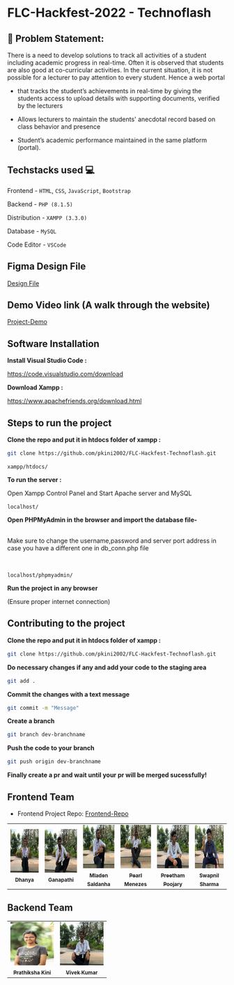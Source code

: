 # FLC-Hackfest-2022 - Technoflash

## 📌 Problem Statement: 

There is a need to develop solutions to track all activities of a student including academic progress in real-time. Often it is observed that students are also good at co-curricular activities. In the current situation, it is not possible for a lecturer to pay attention to every student. Hence a web portal

- that tracks the student’s achievements in real-time by giving the students access to upload details with supporting documents, verified by the lecturers

- Allows lecturers to maintain the students' anecdotal record based on class behavior and presence

- Student’s academic performance maintained in the same platform (portal).

## Techstacks used 💻

Frontend - `HTML`, `CSS`, `JavaScript`, `Bootstrap`

Backend - `PHP (8.1.5)`

Distribution - `XAMPP (3.3.0)`

Database - `MySQL` 

Code Editor - `VSCode`

## Figma Design File 

<a href="https://drive.google.com/drive/u/0/folders/1k2eTT4cJ1g9lIhgD5j9JNkvrxRPohUfL" target="_blank">Design File </a>

## Demo Video link (A walk through the website)

<a href="https://drive.google.com/drive/u/0/folders/1k2eTT4cJ1g9lIhgD5j9JNkvrxRPohUfL">Project-Demo</a>

## Software Installation 

**Install Visual Studio Code :** 

https://code.visualstudio.com/download
   

**Download Xampp :**

https://www.apachefriends.org/download.html 

## Steps to run the project

**Clone the repo and put it in htdocs folder of xampp :** 

```bash
git clone https://github.com/pkini2002/FLC-Hackfest-Technoflash.git
```

```
xampp/htdocs/
```

**To run the server :**

Open Xampp Control Panel and Start Apache server and MySQL

```
localhost/
```

**Open PHPMyAdmin in the browser and import the database file-**
<br/><br/>
<p>Make sure to change the username,password and server port address in case you have a different one in db_conn.php file</p>
<br/>

```
localhost/phpmyadmin/
```

**Run the project in any browser**

(Ensure proper internet connection)

## Contributing to the project 

**Clone the repo and put it in htdocs folder of xampp :** 

```bash
git clone https://github.com/pkini2002/FLC-Hackfest-Technoflash.git
```

**Do necessary changes if any and add your code to the staging area**

```bash
git add .
```

**Commit the changes with a text message**

```bash
git commit -m "Message"
```

**Create a branch** 
```bash
git branch dev-branchname
```

**Push the code to your branch**
```bash
git push origin dev-branchname
```

**Finally create a pr and wait until your pr will be merged sucessfully!**

## Frontend Team
- Frontend Project Repo: <a href="https://github.com/SassyAjumma/Technoflash">Frontend-Repo </a>
<table>
  <tbody>
    <tr>
      <td align="center"><a href="https://github.com/Dhanya16"><img src="credits/dhanya.jpg" alt="Dhanya" width="100" height="100"/><br /><sub><b>Dhanya</b></sub></a><br /></td>
      <td align="center"><a href="https://github.com/ganapathi3689"><img src="credits/ganapati.jpg" width="100" height="100" alt="Ganapathi"/><br /><sub><b>Ganapathi</b></sub></a><br /></td>  
      <td align="center"><a href="https://github.com/Mladeen"><img src="credits/mladen.jpg" width="100" height="100" alt="Mladen"/><br /><sub><b>Mladen Saldanha</b></sub></a><br /></td>
       <td align="center"><a href="https://github.com/SassyAjumma"><img src="credits/pearl.jpg" width="100" height="100" alt="Pearl"/><br /><sub><b>Pearl Menezes</b></sub></a><br /></td>
        <td align="center"><a href="https://github.com/preethampoojary"><img src="credits/preetham.jpg" width="100" height="100" alt="Preetham"/><br /><sub><b>Preetham Poojary</b></sub></a><br /></td>
         <td align="center"><a href="https://github.com/swapisticated"><img src="credits/swapnil.jpg" width="100" height="100" alt="Swapnil"/><br /><sub><b>Swapnil Sharma</b></sub></a><br /></td>
    </tr>
</tbody>
</table>

## Backend Team

<table>
  <tbody>
    <tr>
      <td align="center"><a href="https://github.com/pkini2002"><img src="credits/kini.jpg" alt="Prathiksha" width="100" height="100"/><br /><sub><b>Prathiksha Kini</b></sub></a><br /></td>
      <td align="center"><a href="https://github.com/Vive007"><img src="credits/vivek.jpg" width="100" height="100" alt="Vivek"/><br /><sub><b>Vivek Kumar</b></sub></a><br /></td>  
    </tr>
</tbody>
</table>

